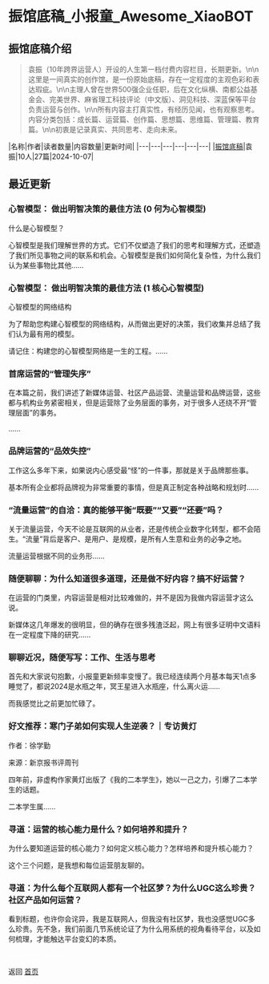 # 振馆底稿_小报童_Awesome_XiaoBOT

## 振馆底稿介绍
> 袁振（10年跨界运营人）开设的人生第一档付费内容栏目，长期更新。\n\n这里是一间真实的创作馆，是一份原始底稿，存在一定程度的主观色彩和表达瑕疵。\n\n主理人曾在世界500强企业任职，后在文化纵横、南都公益基金会、完美世界、麻省理工科技评论（中文版）、洞见科技、深蓝保等平台负责运营与创作。\n\n所有内容主打真实性，有经历见闻，也有观察思考。内容分类包括：成长篇、运营篇、创作篇、思想篇、思维篇、管理篇、教育篇。\n\n初衷是记录真实、共同思考、走向未来。  
  


|名称|作者|读者数量|内容数量|更新时间|
|---|---|---|---|---|---|
|[振馆底稿](https://xiaobot.net/p/yuanzhenplus?refer=0b133df9-27dc-423b-8101-639049001c13)|袁振|10人|27篇|2024-10-07|

## 最近更新
### 心智模型： 做出明智决策的最佳方法 (0 何为心智模型)

什么是心智模型？

心智模型是我们理解世界的方式。它们不仅塑造了我们的思考和理解方式，还塑造了我们所见事物之间的联系和机会。心智模型是我们如何简化复杂性，为什么我们认为某些事物比其他......

### 心智模型： 做出明智决策的最佳方法 (1 核心心智模型)

心智模型的网络结构

为了帮助您构建心智模型的网络结构，从而做出更好的决策，我们收集并总结了我们认为最有用的模型。

请记住：构建您的心智模型网络是一生的工程。......

### 首席运营的“管理失序”



在本篇之前，我们讲述了新媒体运营、社区产品运营、流量运营和品牌运营，这些都与机构业务紧密相关，但是运营除了业务层面的事务，对于很多人还绕不开“管理层面”的事务。

......

### 品牌运营的“品效失控”

工作这么多年下来，如果说内心感受最“怪”的一件事，那就是关于品牌那些事。



基本所有企业都将品牌视为非常重要的事情，但是真正制定各种战略和规划时......

### “流量运营”的自洽：真的能够平衡“既要”“又要”“还要”吗？

关于流量运营，今天不论是互联网的从业者，还是传统企业数字化转型，都不会陌生。“流量”背后是客户、是用户、是规模，是所有人生意和业务的必争之地。

流量运营根据不同的业务形......

### 随便聊聊：为什么知道很多道理，还是做不好内容？搞不好运营？

在运营的门类里，内容运营是相对比较难做的，并不是因为我做内容运营才这么说。

新媒体这几年爆发的很明显，但的确存在很多残渣泛起，网上有很多证明中文语料在一定程度下降的研究......

### 聊聊近况，随便写写：工作、生活与思考

首先和大家说句抱歉，小报童更新频率变慢了。我已经连续两个月基本每天1点多睡觉了，都说2024是水瓶之年，冥王星进入水瓶座，什么离火运……

而我感觉比之前更加忙碌了。

### 好文推荐：寒门子弟如何实现人生逆袭？｜专访黄灯

作者：徐学勤

来源：新京报书评周刊

四年前，非虚构作家黄灯出版了《我的二本学生》，她以一己之力，引爆了二本学生的话题。

二本学生属......

### 寻道：运营的核心能力是什么？如何培养和提升？

为什么要知道运营的核心能力？如何定义核心能力？怎样培养和提升核心能力？



这个三个问题，是我想和每位运营朋友聊的。



### 寻道：为什么每个互联网人都有一个社区梦？为什么UGC这么珍贵？社区产品如何运营？

看到标题，也许你会诧异，我是互联网人，但我没有社区梦，我也没感觉UGC多么珍贵。先不急，我们前面几节系统论证了为什么用系统的视角看待平台，以及如何梳理，才能触达平台变幻的本质。


<a href="https://github.com/Reno9527/awesome-xiaobot" style="color: white; text-decoration: none;">awesome-xiaobot</a>

返回 [首页](../README.md)
